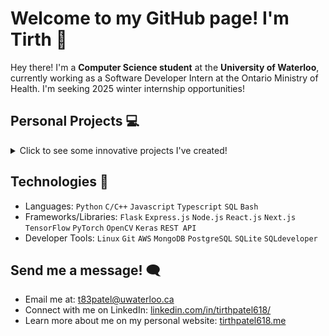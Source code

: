 # Welcome to my GitHub page! I'm Tirth 👋

Hey there! I'm a **Computer Science student** at the **University of Waterloo**, currently working as a Software Developer Intern at the Ontario Ministry of Health. I'm seeking 2025 winter internship opportunities!

## Personal Projects 💻
<details>
<summary>Click to see some innovative projects I've created! </summary>
  <br/>
  <p>
    <a href="https://github.com/tirthpatel618/ForexTrading">
      <img align="center" src="https://github-readme-stats.vercel.app/api/pin/?username=tirthpatel618&repo=ForexTrading&theme=github_dark"/>
    </a>
    <a href="https://github.com/tirthpatel618/ESPN-Fantasy-Automation-Bot">
      <img align="center" src="https://github-readme-stats.vercel.app/api/pin/?username=tirthpatel618&repo=ESPN-Fantasy-Automation-Bot&theme=github_dark"/>
    </a>   
    <a href="https://github.com/tirthpatel618/">
      <img align="center" src="https://github-readme-stats.vercel.app/api/pin/?username=tirthpatel618&repo=ESPN-Fantasy-Automation-Bot&theme=github_dark"/>
    </a> 
  </p>
</details>

## Technologies 🔧
* Languages: `Python` `C/C++` `Javascript` `Typescript`  `SQL`  `Bash`  
* Frameworks/Libraries: `Flask` `Express.js` `Node.js` `React.js` `Next.js` `TensorFlow` `PyTorch` `OpenCV` `Keras` `REST API`
* Developer Tools: `Linux` `Git` `AWS`  `MongoDB` `PostgreSQL` `SQLite` `SQLdeveloper` 

## Send me a message! 🗨️

* Email me at: t83patel@uwaterloo.ca
* Connect with me on LinkedIn: [linkedin.com/in/tirthpatel618/](https://www.linkedin.com/in/tirthpatel618/)
* Learn more about me on my personal website: [tirthpatel618.me](https://tirthpatel618.vercel.app)

